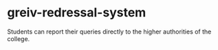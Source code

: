 # greiv-redressal-system 
Students can report their queries directly to the higher authorities of the college.

